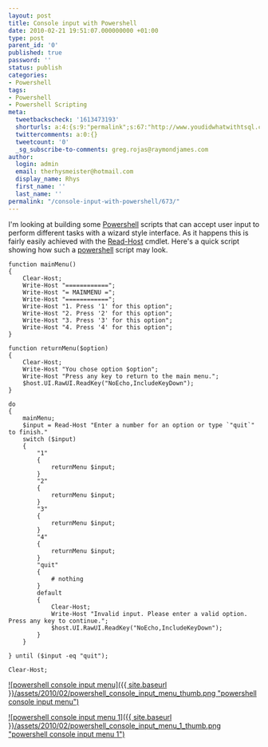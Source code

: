 ```yaml
---
layout: post
title: Console input with Powershell
date: 2010-02-21 19:51:07.000000000 +01:00
type: post
parent_id: '0'
published: true
password: ''
status: publish
categories:
- Powershell
tags:
- Powershell
- Powershell Scripting
meta:
  tweetbackscheck: '1613473193'
  shorturls: a:4:{s:9:"permalink";s:67:"http://www.youdidwhatwithtsql.com/console-input-with-powershell/673";s:7:"tinyurl";s:26:"http://tinyurl.com/ybmbgtr";s:4:"isgd";s:18:"http://is.gd/8SL8S";s:5:"bitly";s:20:"http://bit.ly/bH0Gvb";}
  twittercomments: a:0:{}
  tweetcount: '0'
  _sg_subscribe-to-comments: greg.rojas@raymondjames.com
author:
  login: admin
  email: therhysmeister@hotmail.com
  display_name: Rhys
  first_name: ''
  last_name: ''
permalink: "/console-input-with-powershell/673/"
---
```

I'm looking at building some [Powershell](http://www.microsoft.com/windowsserver2003/technologies/management/powershell/default.mspx) scripts that can accept user input to perform different tasks with a wizard style interface. As it happens this is fairly easily achieved with the [Read-Host](http://technet.microsoft.com/en-us/library/ee176935.aspx) cmdlet. Here's a quick script showing how such a [powershell](http://www.microsoft.com/windowsserver2003/technologies/management/powershell/default.mspx) script may look.

```
function mainMenu()
{
	Clear-Host;
	Write-Host "============";
	Write-Host "= MAINMENU =";
	Write-Host "============";
	Write-Host "1. Press '1' for this option";
	Write-Host "2. Press '2' for this option";
	Write-Host "3. Press '3' for this option";
	Write-Host "4. Press '4' for this option";
}

function returnMenu($option)
{
	Clear-Host;
	Write-Host "You chose option $option";
	Write-Host "Press any key to return to the main menu.";
	$host.UI.RawUI.ReadKey("NoEcho,IncludeKeyDown");
}

do
{
	mainMenu;
	$input = Read-Host "Enter a number for an option or type `"quit`" to finish."
	switch ($input)
	{
		"1"
		{
			returnMenu $input;
		}
		"2"
		{
			returnMenu $input;
		}
		"3"
		{
			returnMenu $input;
		}
		"4"
		{
			returnMenu $input;
		}
		"quit"
		{
			# nothing
		}
		default
		{
			Clear-Host;
			Write-Host "Invalid input. Please enter a valid option. Press any key to continue.";
			$host.UI.RawUI.ReadKey("NoEcho,IncludeKeyDown");
		}
	}

} until ($input -eq "quit");

Clear-Host;
```

[![powershell console input menu]({{ site.baseurl }}/assets/2010/02/powershell_console_input_menu_thumb.png "powershell console input menu")](http://www.youdidwhatwithtsql.com/wp-content/uploads/2010/02/powershell_console_input_menu.png)

[![powershell console input menu 1]({{ site.baseurl }}/assets/2010/02/powershell_console_input_menu_1_thumb.png "powershell console input menu 1")](http://www.youdidwhatwithtsql.com/wp-content/uploads/2010/02/powershell_console_input_menu_1.png)

